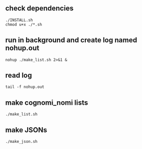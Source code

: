 ## check dependencies
```
./INSTALL.sh
chmod u+x ./*.sh
```
## run in background and create log named nohup.out
```
nohup ./make_list.sh 2>&1 &
```
## read log
```
tail -f nohup.out
```
## make cognomi_nomi lists
```
./make_list.sh
```
## make JSONs
```
./make_json.sh
```